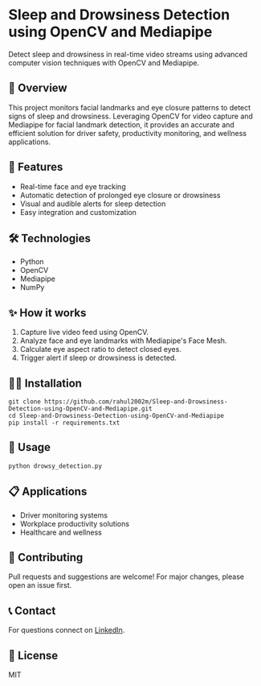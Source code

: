 # Sleep and Drowsiness Detection using OpenCV and Mediapipe

Detect sleep and drowsiness in real-time video streams using advanced computer vision techniques with OpenCV and Mediapipe.

## 📌 Overview
This project monitors facial landmarks and eye closure patterns to detect signs of sleep and drowsiness. Leveraging OpenCV for video capture and Mediapipe for facial landmark detection, it provides an accurate and efficient solution for driver safety, productivity monitoring, and wellness applications.

## 🚀 Features
- Real-time face and eye tracking
- Automatic detection of prolonged eye closure or drowsiness
- Visual and audible alerts for sleep detection
- Easy integration and customization

## 🛠️ Technologies
- Python
- OpenCV
- Mediapipe
- NumPy

## ✨ How it works
1. Capture live video feed using OpenCV.
2. Analyze face and eye landmarks with Mediapipe's Face Mesh.
3. Calculate eye aspect ratio to detect closed eyes.
4. Trigger alert if sleep or drowsiness is detected.

## 🧑‍💻 Installation
```
git clone https://github.com/rahul2002m/Sleep-and-Drowsiness-Detection-using-OpenCV-and-Mediapipe.git
cd Sleep-and-Drowsiness-Detection-using-OpenCV-and-Mediapipe
pip install -r requirements.txt
```


## 🚦 Usage
```
python drowsy_detection.py
```


## 📋 Applications
- Driver monitoring systems
- Workplace productivity solutions
- Healthcare and wellness

## 🤝 Contributing
Pull requests and suggestions are welcome! For major changes, please open an issue first.

## 📞 Contact
For questions connect on [LinkedIn](https://www.linkedin.com/in/mrahul2010/).

## 🔖 License
MIT
